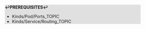 <div style="margin:2em; background-color: #e0e0e0;">

<strong>↩PREREQUISITES↩</strong>

 * Kinds/Pod/Ports_TOPIC
 * Kinds/Service/Routing_TOPIC

</div>

